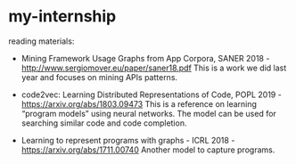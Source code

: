 # my-internship

reading materials:

- Mining Framework Usage Graphs from App Corpora, SANER 2018 - http://www.sergiomover.eu/paper/saner18.pdf
This is a work we did last year and focuses on mining APIs patterns.

- code2vec: Learning Distributed Representations of Code, POPL 2019 - https://arxiv.org/abs/1803.09473
This is a reference on learning “program models” using neural networks. The model can be used for searching similar code and code completion.

- Learning to represent programs with graphs - ICRL 2018 - https://arxiv.org/abs/1711.00740
Another model to capture programs.
